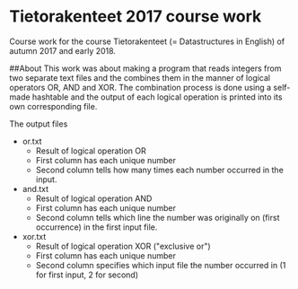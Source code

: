 # Tietorakenteet 2017 course work
Course work for the course Tietorakenteet (= Datastructures in English) of autumn 2017 and early 2018.

##About
This work was about making a program that reads integers from two separate text files and the combines them in the manner of logical operators OR, AND and XOR. The combination process is done using a self-made hashtable and the output of each logical operation is printed into its own corresponding file.

The output files
- or.txt
    - Result of logical operation OR
    - First column has each unique number
    - Second column tells how many times each number occurred in the input.
- and.txt
    - Result of logical operation AND
    - First column has each unique number
    - Second column tells which line the number was originally on (first occurrence) in the first input file.
- xor.txt
    - Result of logical operation XOR ("exclusive or")
    - First column has each unique number
    - Second column specifies which input file the number occurred in (1 for first input, 2 for second)